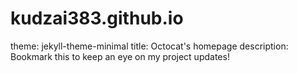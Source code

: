 # kudzai383.github.io
theme: jekyll-theme-minimal
title: Octocat's homepage
description: Bookmark this to keep an eye on my project updates!
